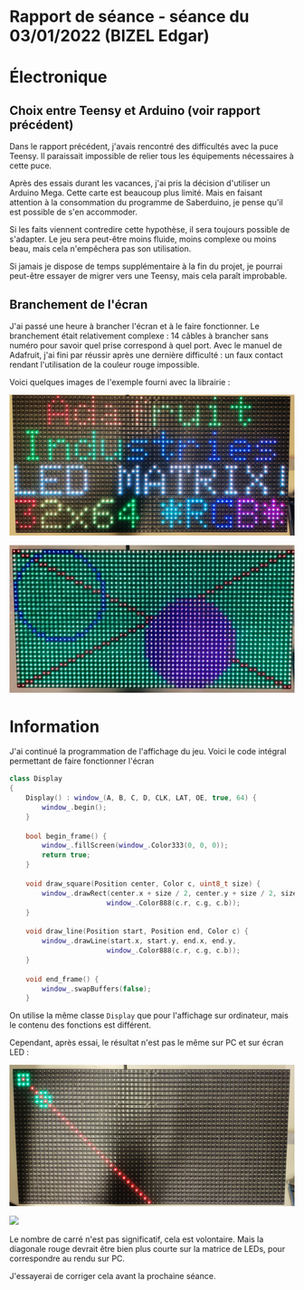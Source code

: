 # Rapport de séance - séance du 03/01/2022 (BIZEL Edgar)

# Électronique

## Choix entre Teensy et Arduino (voir rapport précédent)

Dans le rapport précédent, j'avais rencontré des difficultés avec la puce Teensy.
Il paraissait impossible de relier tous les équipements nécessaires à cette puce.

Après des essais durant les vacances, j'ai pris la décision d'utiliser un Arduino Mega.
Cette carte est beaucoup plus limité. Mais en faisant attention à la consommation du programme de Saberduino, je pense qu'il est possible de s'en accommoder.

Si les faits viennent contredire cette hypothèse, il sera toujours possible de s'adapter. Le jeu sera peut-être moins fluide, moins complexe ou moins beau, mais cela n'empêchera pas son utilisation.

Si jamais je dispose de temps supplémentaire à la fin du projet, je pourrai peut-être essayer de migrer vers une Teensy, mais cela paraît improbable.

## Branchement de l'écran

J'ai passé une heure à brancher l'écran et à le faire fonctionner. Le branchement était relativement complexe : 14 câbles à brancher sans numéro pour savoir quel prise correspond à quel port.
Avec le manuel de Adafruit, j'ai fini par réussir après une dernière difficulté : un faux contact rendant l'utilisation de la couleur rouge impossible.

Voici quelques images de l'exemple fourni avec la librairie :

![](res/03_matrix_demo1.png)

![](res/03_matrix_demo2.png)

# Information

J'ai continué la programmation de l'affichage du jeu. Voici le code intégral permettant de faire fonctionner l'écran
```cpp
class Display
{
    Display() : window_(A, B, C, D, CLK, LAT, OE, true, 64) {
        window_.begin();
    }

    bool begin_frame() {
        window_.fillScreen(window_.Color333(0, 0, 0));
        return true;
    }

    void draw_square(Position center, Color c, uint8_t size) {
        window_.drawRect(center.x + size / 2, center.y + size / 2, size, size,
                        window_.Color888(c.r, c.g, c.b));
    }

    void draw_line(Position start, Position end, Color c) {
        window_.drawLine(start.x, start.y, end.x, end.y,
                        window_.Color888(c.r, c.g, c.b));
    }

    void end_frame() {
        window_.swapBuffers(false);
    }
```
On utilise la même classe `Display` que pour l'affichage sur ordinateur, mais le contenu des fonctions est différent.


Cependant, après essai, le résultat n'est pas le même sur PC et sur écran LED :

![](res/03_matrix_game.png)

![](res/03_windows_game.png)

Le nombre de carré n'est pas significatif, cela est volontaire. Mais la diagonale rouge devrait être bien plus courte sur la matrice de LEDs, pour correspondre au rendu sur PC.

J'essayerai de corriger cela avant la prochaine séance.